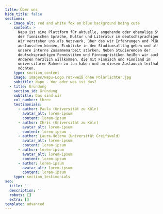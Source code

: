 ```yaml
---
title: Über uns
hide_title: false
sections:
  - image_alt: red and white fox on blue background being cute
    content: >
      Napu ist eine Plattform für aktuelle, angehende oder ehemalige Studierende
      der finnischen Sprache, Kultur und Literatur im deutschsprachigen Raum.
      Wir verstehen uns als Netzwerk, über das wir Erfahrungen und Pläne
      austauschen können, Einblicke in den Studiumsalltag geben und allgemein
      unsere interne Zusammenarbeit stärken. Neben Studierenden der
      deutschsprachigen Fennistiken und Finnougristiken heißen wir auch alle
      Anderen herzlich willkommen, die mit Finnisch und Finnland im
      universitären Rahmen zu tun haben und an diesem Austausch teilhaben
      möchten.
    type: section_content
    image: images/Napu-Logo rot-weiß ohne Polarlichter.jpg
    subtitle: Napu - Wer oder was ist das?
  - title: Gründung
    section_id: Gründung
    subtitle: Das sind wir
    col_number: three
    testimonials:
      - author: Paula (Universität zu Köln)
        avatar_alt: lorem-ipsum
        content: lorem-ipsum
      - author: Chris (Universität zu Köln)
        avatar_alt: lorem-ipsum
        content: lorem-ipsum
      - author: Laura-Helena (Universität Greifswald)
        avatar_alt: lorem-ipsum
        content: lorem-ipsum
      - author: lorem-ipsum
        avatar_alt: lorem-ipsum
        content: lorem-ipsum
      - author: lorem-ipsum
        avatar_alt: lorem-ipsum
        content: lorem-ipsum
    type: section_testimonials
seo:
  title: ''
  description: ''
  robots: []
  extra: []
template: advanced
---
```

